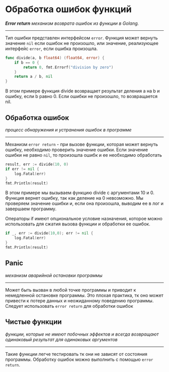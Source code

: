 # Обработка ошибок функций
_**Error return** механизм возврата ошибок из функции в Golang._

---

Тип ошибки представлен интерфейсом `error`. Функция может вернуть значение `nil` если ошибок не произошло, или значение, реализующее интерфейс `error`, если ошибка произошла.
```go
func divide(a, b float64) (float64, error) {
	if b == 0 { 
		return 0, fmt.Errorf("division by zero") 
	} 
	return a / b, nil 
}
```
В этом примере функция divide возвращает результат деления a на b и ошибку, если b равно 0. Если ошибки не произошло, то возвращается nil.

## Обработка ошибок
_процесс обнаружения и устранения ошибок в программе_

---

Механизм `error return` - при вызове функции, которая может вернуть ошибку, необходимо проверить значение ошибки. Если значение ошибки не равно `nil`, то произошла ошибк и ее необходимо обработать
```go
result, err := divide(10, 0)
if err != nil {
	log.Fatal(err)
}
fmt.Println(result)
```
В этом примере мы вызываем функцию divide с аргументами 10 и 0. Функция вернет ошибку, так как деление на 0 невозможно. Мы проверяем значение ошибки и, если она произошла, выводим ее в лог и завершаем программу.

Операторы if имеют опциональное условие назначения, которое можно использовать для сжатия вызова функции и обработки ее ошибок.
```go
if _, err := divide(10,0); err != nil {
	log.Fatal(err)
}
fmt.Println(result)
```

## Panic
_механизм аварийной остановки программы_

---
Может быть вызван в любой точке программы и приводит к немедленной остановке программы. Это плохая практика, тк оно может привести к потере данных и неожиданному поведению программы. Следует использовать `error return` для обработки ошибок

## Чистые функции
_функции, которые не имеют побочных эффектов и всегда возвращают одинаковый результат для одинаковых аргументов_

---
Такие функции легче тестировать тк они не зависят от состояния программы. Обработку ошибок можно выполнить с помощью `error return`.